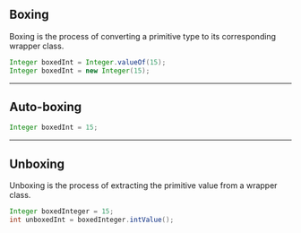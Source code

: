 ## Boxing

Boxing is the process of converting a primitive type to its corresponding wrapper class.

 
```java
Integer boxedInt = Integer.valueOf(15);
Integer boxedInt = new Integer(15);
```

---

## Auto-boxing

```java
Integer boxedInt = 15;
```

---

## Unboxing

Unboxing is the process of extracting the primitive value from a wrapper class.

```java
Integer boxedInteger = 15;
int unboxedInt = boxedInteger.intValue();
```

